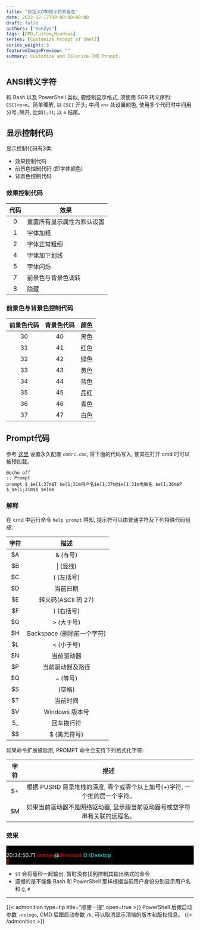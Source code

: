 ```yaml
---
title: "自定义CMD提示符并着色"
date: 2022-12-17T09:00:00+08:00
draft: false
authors: ["SenZyo"]
tags: [CMD,Custom,Windows]
series: [Customize Prompt of Shell]
series_weight: 3
featuredImagePreview: ""
summary: Customize and Colorize CMD Prompt.
---
```


## ANSI转义字符

和 Bash 以及 PowerShell 类似, 要控制显示格式, 须使用 SGR 转义序列: `ESC[<n>m`。简单理解, 以 `ESC[` 开头; 中间 `<n>` 处设置颜色, 使用多个代码时中间用分号`;`隔开, 比如`1;31`; 以 `m` 结尾。

## 显示控制代码

显示控制代码有3类:

- 效果控制代码
- 前景色控制代码 (即字体颜色) 
- 背景色控制代码

### 效果控制代码

| 代码  | 效果                       |
| :---: | -------------------------- |
|   0   | 重置所有显示属性为默认设置 |
|   1   | 字体加粗                   |
|   2   | 字体正常粗细               |
|   4   | 字体加下划线               |
|   5   | 字体闪烁                   |
|   7   | 前景色与背景色调转         |
|   8   | 隐藏                       |

### 前景色与背景色控制代码

| 前景色代码 | 背景色代码 | 颜色  |
| :--------: | :--------: | :---: |
|     30     |     40     | 黑色  |
|     31     |     41     | 红色  |
|     32     |     42     | 绿色  |
|     33     |     43     | 黄色  |
|     34     |     44     | 蓝色  |
|     35     |     45     | 品红  |
|     36     |     46     | 青色  |
|     37     |     47     | 白色  |

## Prompt代码

参考 [这里](../2020-1/#永久代理) 设置永久配置 `cmdrc.cmd`, 将下面的代码写入, 使其在打开 cmd 时可以被预加载。

```batch
@echo off
:: Prompt
prompt $_$e[1;37m$T $e[1;31m用户名$e[1;37m@$e[1;31m电脑名 $e[1;36m$P $_$e[1;31m$$ $e[0m
```

### 解释

在 cmd 中运行命令 `help prompt` 得知, 提示符可以由普通字符及下列特殊代码组成:

| 字符  |            描述            |
| :---: | :------------------------: |
|  $A   |          & (与号)          |
|  $B   |         \| (竖线)          |
|  $C   |         ( (左括号)         |
|  $D   |          当前日期          |
|  $E   |    转义码(ASCII 码 27)     |
|  $F   |         ) (右括号)         |
|  $G   |         > (大于号)         |
|  $H   | Backspace (删除前一个字符) |
|  $L   |         < (小于号)         |
|  $N   |         当前驱动器         |
|  $P   |      当前驱动器及路径      |
|  $Q   |          = (等号)          |
|  $S   |           (空格)           |
|  $T   |          当前时间          |
|  $V   |       Windows 版本号       |
|  $_   |         回车换行符         |
|  $$   |        $ (美元符号)        |

如果命令扩展被启用, PROMPT 命令会支持下列格式化字符:

| 字符  |                                    描述                                    |
| :---: | :------------------------------------------------------------------------: |
|  $+   | 根据 PUSHD 目录堆栈的深度, 零个或零个以上加号(+)字符, 一个推的层一个字符。 |
|  $M   | 如果当前驱动器不是网络驱动器, 显示跟当前驱动器号或空字符串有关联的远程名。 |

### 效果

<div style="background-color:black">
    <br /><span style="color:white;">20:34:50.71</span> <span style="color:red;">senzyo</span><span style="color:white;">@</span><span style="color:red;">Windows</span> <span style="color:cyan;">D:\Desktop</span><div></div><span style="color:red;">$ </span>
</div>

- `$T` 会将毫秒一起输出, 暂时没有找到控制其输出格式的命令
- 遗憾的是不能像 Bash 和 PowerShell 那样根据当前用户身份分别显示用户名和 `@`, `#`

--------------------

{{< admonition type=tip title="顺便一提" open=true >}}
PowerShell 后跟启动参数 `-nologo`, CMD 后跟启动参数 `/k`, 可以取消显示顶端的版本和版权信息。
{{< /admonition >}}